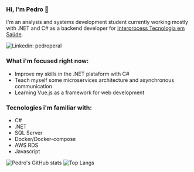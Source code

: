 ### Hi, I'm Pedro 👋

I'm an analysis and systems development student currently working mostly with .NET and C# as a backend developer for [Interprocess Tecnologia em Saúde](https://www.interprocess.com.br/).

![Linkedin: pedroperal](https://img.shields.io/badge/-PedroPeral-blue?style=flat-square&logo=Linkedin&logoColor=white&link=https://www.linkedin.com/in/pedroperal/)

### What i'm focused right now:

- Improve my skills in the .NET plataform with C#
- Teach myself some microservices architecture and asynchronous communication
- Learning Vue.js as a framework for web development

### Tecnologies i'm familiar with:
- C#
- .NET
- SQL Server
- Docker/Docker-compose
- AWS RDS
- Javascript

![Pedro's GitHub stats](https://github-readme-stats.vercel.app/api?username=pdperal&show_icons=true&count_private=true)
![Top Langs](https://github-readme-stats.vercel.app/api/top-langs/?username=pdperal)

